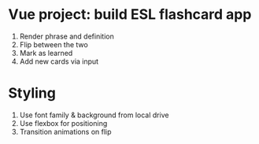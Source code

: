 # Vue project: build ESL flashcard app
1. Render phrase and definition
2. Flip between the two
3. Mark as learned
4. Add new cards via input

# Styling
1. Use font family & background from local drive
2. Use flexbox for positioning
3. Transition animations on flip

